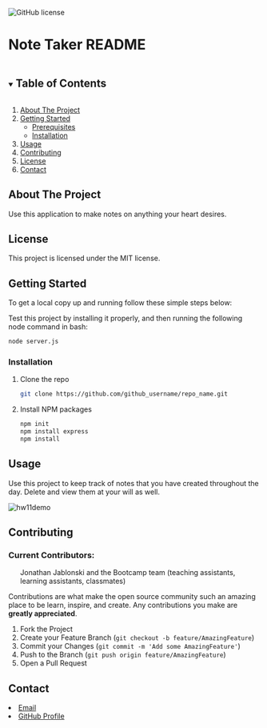 ![GitHub license](https://img.shields.io/badge/license-MIT-blue.svg)
        
<!-- TITLE -->
### <h1>Note Taker README</h1>

<!-- TABLE OF CONTENTS -->
<details open="open">
    <summary><h2 style="display: inline-block">Table of Contents</h2></summary>
    <ol>
    <li>
        <a href="#about-the-project">About The Project</a>
    </li>
    <li>
        <a href="#getting-started">Getting Started</a>
        <ul>
        <li><a href="#prerequisites">Prerequisites</a></li>
        <li><a href="#installation">Installation</a></li>
        </ul>
    </li>
    <li><a href="#usage">Usage</a></li>
    <li><a href="#contributing">Contributing</a></li>
    <li><a href="#license">License</a></li>
    <li><a href="#contact">Contact</a></li>
    </ol>
</details>



<!-- ABOUT THE PROJECT -->
## About The Project

Use this application to make notes on anything your heart desires.

<!-- LICENSE -->
## License

This project is licensed under the MIT license.

<!-- GETTING STARTED -->
## Getting Started

To get a local copy up and running follow these simple steps below: 

Test this project by installing it properly, and then running the following node command in bash: 

```sh
node server.js
```


### Installation

1. Clone the repo
    ```sh
    git clone https://github.com/github_username/repo_name.git
    ```
2. Install NPM packages
    ```sh
    npm init
    npm install express
    npm install
    ```



<!-- USAGE EXAMPLES -->
## Usage

Use this project to keep track of notes that you have created throughout the day. Delete and view them at your will as well.

![hw11demo](https://user-images.githubusercontent.com/74980325/115971344-82a5e480-a50d-11eb-97c7-dfcd6330c4de.gif)


<!-- CONTRIBUTING -->
## Contributing

### Current Contributors: 
<ol>Jonathan Jablonski and the Bootcamp team (teaching assistants, learning assistants, classmates)</ol>

Contributions are what make the open source community such an amazing place to be learn, inspire, and create. Any contributions you make are **greatly appreciated**.

1. Fork the Project
2. Create your Feature Branch (`git checkout -b feature/AmazingFeature`)
3. Commit your Changes (`git commit -m 'Add some AmazingFeature'`)
4. Push to the Branch (`git push origin feature/AmazingFeature`)
5. Open a Pull Request






<!-- CONTACT -->
## Contact

<li><a href = jonathanjablonski94@gmail.com>Email</a></li>

<li><a href = https://github.com/jonathan-jablonski>GitHub Profile</a></li>
